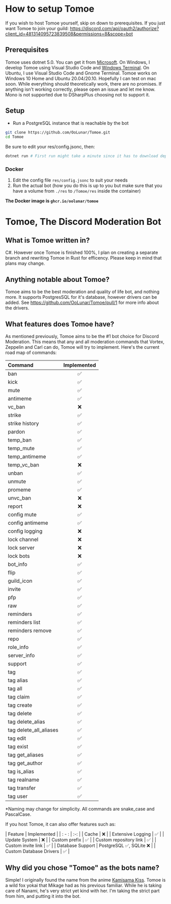 # How to setup Tomoe

If you wish to host Tomoe yourself, skip on down to prerequisites. If you just want Tomoe to join your guild: https://discord.com/api/oauth2/authorize?client_id=481314095723839508&permissions=8&scope=bot

## Prerequisites

Tomoe uses dotnet 5.0. You can get it from [Microsoft](https://dotnet.microsoft.com/download/dotnet/5.0). On Windows, I develop Tomoe using Visual Studio Code and [Windows Terminal](https://www.microsoft.com/en-us/p/windows-terminal/9n0dx20hk701). On Ubuntu, I use Visual Studio Code and Gnome Terminal. Tomoe works on Windows 10 Home and Ubuntu 20.04/20.10. Hopefully I can test on mac soon. While everything should theoretically work, there are no promises. If anything isn't working correctly, please open an issue and let me know. Mono is not supported due to DSharpPlus choosing not to support it.

## Setup

* Run a PostgreSQL instance that is reachable by the bot

``` bash
git clone https://github.com/OoLunar/Tomoe.git
cd Tomoe
```

Be sure to edit your res/config.jsonc, then:

``` bash
dotnet run # First run might take a minute since it has to download dependencies and whatnot.
```

### Docker

1. Edit the config file `res/config.jsonc` to suit your needs
2. Run the actual bot (how you do this is up to you but make sure that you have a volume from `./res` to `/Tomoe/res` inside the container)

**The Docker image is `ghcr.io/oolunar/tomoe`**

# Tomoe, The Discord Moderation Bot

## What is Tomoe written in?

C#. However once Tomoe is finished 100%, I plan on creating a separate branch and rewriting Tomoe in Rust for efficency. Please keep in mind that plans may change.

## Anything notable about Tomoe?
Tomoe aims to be the best moderation and quality of life bot, and nothing more. It supports PostgresSQL for it's database, however drivers can be added. See https://github.com/OoLunar/Tomoe/pull/1 for more info about the drivers.

## What features does Tomoe have?

As mentioned previously, Tomoe aims to be the #1 bot choice for Discord Moderation. This means that any and all moderation commands that Vortex, Zeppelin and Carl can do, Tomoe will try to implement. Here's the current road map of commands:

| Command | Implemented |
|:-|:-:|
| ban | ✅ |
| kick | ✅ |
| mute | ✅ |
| antimeme |✅ |
| vc_ban | ❌ |
| strike | ✅ |
| strike history | ✅ |
| pardon| ✅ |
| temp_ban | ✅ |
| temp_mute | ✅ |
| temp_antimeme | ✅ |
| temp_vc_ban | ❌ |
| unban | ✅ |
| unmute | ✅ |
| promeme | ✅ |
| unvc_ban | ❌ |
| report | ❌ |
| config mute | ✅ |
| config antimeme | ✅ |
| config logging | ❌ |
| lock channel | ❌ |
| lock server | ❌ |
| lock bots | ❌ |
| bot_info | ✅ |
| flip | ✅ |
| guild_icon | ✅ |
| invite | ✅ |
| pfp | ✅ |
| raw | ✅ |
| reminders | ✅ |
| reminders list | ✅ |
| reminders remove | ✅ |
| repo | ✅ |
| role_info | ✅ |
| server_info | ✅ |
| support | ✅ |
| tag | ✅ |
| tag alias | ✅ |
| tag all | ✅ |
| tag claim | ✅ |
| tag create | ✅ |
| tag delete | ✅ |
| tag delete_alias | ✅ |
| tag delete_all_aliases | ✅ |
| tag edit | ✅ |
| tag exist | ✅ |
| tag get_aliases | ✅ |
| tag get_author | ✅ |
| tag is_alias | ✅ |
| tag realname | ✅ |
| tag transfer | ✅ |
| tag user | ✅ |

*Naming may change for simplicity. All commands are snake_case and PascalCase.

If you host Tomoe, it can also offer features such as:

| Feature | Implemented |
| : - : | :-: |
| Cache | ❌ |
| Extensive Logging | ✅ |
| Update System | ❌ |
| Custom prefix | ✅ |
| Custom repository link | ✅ |
| Custom invite link | ✅ |
| Database Support | PostgreSQL ✅, SQLite ❌ |
| Custom Database Drivers | ✅ |

## Why did you chose "Tomoe" as the bots name?

Simple! I originally found the name from the anime [Kamisama Kiss](https://www.funimation.com/shows/kamisama-kiss/). Tomoe is a wild fox yokai that Mikage had as his previous familiar. While he is taking care of Nanami, he's very strict yet kind with her. I'm taking the strict part from him, and putting it into the bot.
